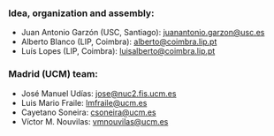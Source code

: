 ### Idea, organization and assembly:
- Juan Antonio Garzón (USC, Santiago): juanantonio.garzon@usc.es
- Alberto Blanco (LIP, Coimbra): alberto@coimbra.lip.pt
- Luís Lopes (LIP, Coimbra): luisalberto@coimbra.lip.pt

### Madrid (UCM) team:
- José Manuel Udías: jose@nuc2.fis.ucm.es
- Luis Mario Fraile: lmfraile@ucm.es
- Cayetano Soneira: csoneira@ucm.es
- Víctor M. Nouvilas: vmnouvilas@ucm.es
